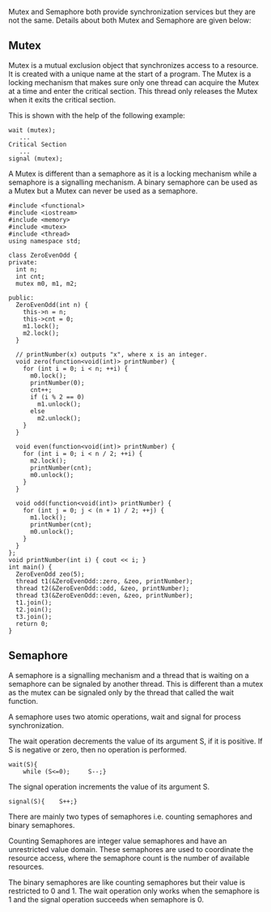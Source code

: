 Mutex and Semaphore both provide synchronization services but they are not the same. Details about both Mutex and
Semaphore are given below:

## Mutex

Mutex is a mutual exclusion object that synchronizes access to a resource. It is created with a unique name at the start
of a program. The Mutex is a locking mechanism that makes sure only one thread can acquire the Mutex at a time and enter
the critical section. This thread only releases the Mutex when it exits the critical section.

This is shown with the help of the following example:

```
wait (mutex);
   ...
Critical Section
   ...
signal (mutex);
```

A Mutex is different than a semaphore as it is a locking mechanism while a semaphore is a signalling mechanism. A binary
semaphore can be used as a Mutex but a Mutex can never be used as a semaphore.

```
#include <functional>
#include <iostream>
#include <memory>
#include <mutex>
#include <thread>
using namespace std;

class ZeroEvenOdd {
private:
  int n;
  int cnt;
  mutex m0, m1, m2;

public:
  ZeroEvenOdd(int n) {
    this->n = n;
    this->cnt = 0;
    m1.lock();
    m2.lock();
  }

  // printNumber(x) outputs "x", where x is an integer.
  void zero(function<void(int)> printNumber) {
    for (int i = 0; i < n; ++i) {
      m0.lock();
      printNumber(0);
      cnt++;
      if (i % 2 == 0)
        m1.unlock();
      else
        m2.unlock();
    }
  }

  void even(function<void(int)> printNumber) {
    for (int i = 0; i < n / 2; ++i) {
      m2.lock();
      printNumber(cnt);
      m0.unlock();
    }
  }

  void odd(function<void(int)> printNumber) {
    for (int j = 0; j < (n + 1) / 2; ++j) {
      m1.lock();
      printNumber(cnt);
      m0.unlock();
    }
  }
};
void printNumber(int i) { cout << i; }
int main() {
  ZeroEvenOdd zeo(5);
  thread t1(&ZeroEvenOdd::zero, &zeo, printNumber);
  thread t2(&ZeroEvenOdd::odd, &zeo, printNumber);
  thread t3(&ZeroEvenOdd::even, &zeo, printNumber);
  t1.join();
  t2.join();
  t3.join();
  return 0;
}
```

## Semaphore

A semaphore is a signalling mechanism and a thread that is waiting on a semaphore can be signaled by another thread.
This is different than a mutex as the mutex can be signaled only by the thread that called the wait function.

A semaphore uses two atomic operations, wait and signal for process synchronization.

The wait operation decrements the value of its argument S, if it is positive. If S is negative or zero, then no
operation is performed.

```
wait(S){
    while (S<=0);     S--;}
```

The signal operation increments the value of its argument S.

```
signal(S){    S++;}
```

There are mainly two types of semaphores i.e. counting semaphores and binary semaphores.

Counting Semaphores are integer value semaphores and have an unrestricted value domain. These semaphores are used to
coordinate the resource access, where the semaphore count is the number of available resources.

The binary semaphores are like counting semaphores but their value is restricted to 0 and 1. The wait operation only
works when the semaphore is 1 and the signal operation succeeds when semaphore is 0.
